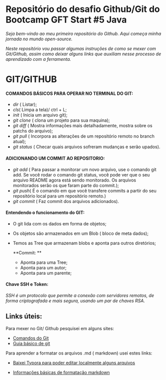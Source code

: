 # Repositório do desafio Github/Git do Bootcamp GFT Start #5 Java





*Seja bem-vindo ao meu primeiro repositório do Github. Aqui começa minha jornada no mundo open-source.*



*Neste repositório vou passar algumas instruções de como se mexer com Git/Github, assim como deixar alguns links que auxiliam nesse processo de aprendizado com a ferramenta.*



# GIT/GITHUB



#### **COMANDOS BÁSICOS PARA OPERAR NO TERMINAL DO GIT**:



* *dir* ( Listar);
* *cls*( Limpa a tela)/ ctrl + L;
* *init* ( Inicia um arquivo git);
* *git clone* ( clona um projeto para sua maquina);
* *git diff* ( Mostra informações mais detalhadamente, mostra sobre os patchs do arquivo);
* *git pull* ( Incorpora as alterações de um repositório remoto no branch atual);
* *git status* ( Checar quais arquivos sofreram mudanças e serão upados).

#### **ADICIONANDO UM COMMIT AO REPOSITORIO:**

* *git add* ( Para passar a monitorar um novo arquivo, use o comando git add. Se você rodar o comando git status, você pode ver que o seu arquivo README agora está sendo monitorado. Os arquivos monitorados serão os que faram parte do commit.);
* *git push*( É o comando em que você transfere commits a partir do seu repositório local para um repositório remoto.)
* *git commit* ( Faz commit dos arquivos adicionados).  

#### Entendendo o funcionamento do GIT:

* O git lida com os dados em forma de objetos;

* Os objetos são armazenados em um Blob ( bloco de meta dados);

* Temos as Tree que armazenam blobs e aponta para outros diretórios;

  **Commit: **

  * Aponta para uma Tree;
  * Aponta para um autor;
  * Aponta para um parente;

#### Chave SSH e Token: 

*SSH é um protocolo que permite a conexão com servidores remotos, de forma criptografada e mais segura, usando um par de chaves RSA.*



## Links úteis: 



Para mexer no Git/ Github pesquisei em alguns sites:

* [Comandos do Git](https://comandosgit.github.io/)
* [Guia básico de git ](https://dev.to/alanfabricio/atualizando-seu-projeto-no-github-3ap8)



Para aprender a formatar os arquivos .md ( markdown) usei estes links: 

* [Baixei Typora para poder editar localmente alguns arquivos](https://typora.io/)

* [Informações básicas de formatação markdown](https://docs.pipz.com/central-de-ajuda/learning-center/guia-basico-de-markdown#open)

  

